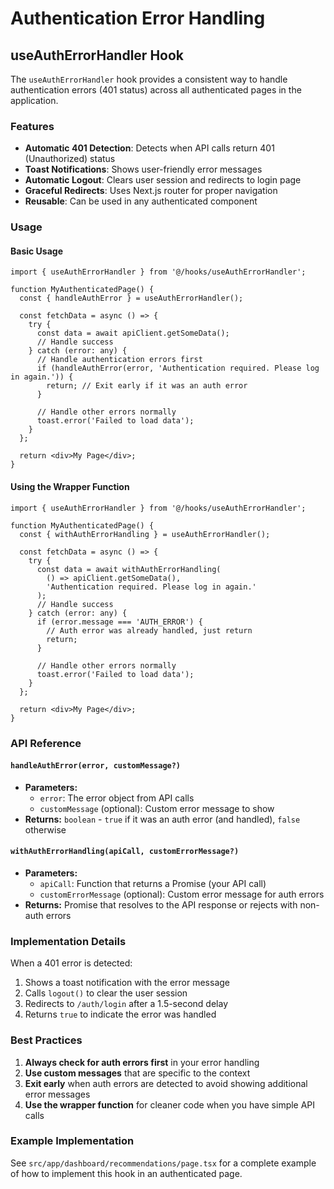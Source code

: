 # Authentication Error Handling

## useAuthErrorHandler Hook

The `useAuthErrorHandler` hook provides a consistent way to handle authentication errors (401 status) across all authenticated pages in the application.

### Features

- **Automatic 401 Detection**: Detects when API calls return 401 (Unauthorized) status
- **Toast Notifications**: Shows user-friendly error messages
- **Automatic Logout**: Clears user session and redirects to login page
- **Graceful Redirects**: Uses Next.js router for proper navigation
- **Reusable**: Can be used in any authenticated component

### Usage

#### Basic Usage

```tsx
import { useAuthErrorHandler } from '@/hooks/useAuthErrorHandler';

function MyAuthenticatedPage() {
  const { handleAuthError } = useAuthErrorHandler();

  const fetchData = async () => {
    try {
      const data = await apiClient.getSomeData();
      // Handle success
    } catch (error: any) {
      // Handle authentication errors first
      if (handleAuthError(error, 'Authentication required. Please log in again.')) {
        return; // Exit early if it was an auth error
      }
      
      // Handle other errors normally
      toast.error('Failed to load data');
    }
  };

  return <div>My Page</div>;
}
```

#### Using the Wrapper Function

```tsx
import { useAuthErrorHandler } from '@/hooks/useAuthErrorHandler';

function MyAuthenticatedPage() {
  const { withAuthErrorHandling } = useAuthErrorHandler();

  const fetchData = async () => {
    try {
      const data = await withAuthErrorHandling(
        () => apiClient.getSomeData(),
        'Authentication required. Please log in again.'
      );
      // Handle success
    } catch (error: any) {
      if (error.message === 'AUTH_ERROR') {
        // Auth error was already handled, just return
        return;
      }
      
      // Handle other errors normally
      toast.error('Failed to load data');
    }
  };

  return <div>My Page</div>;
}
```

### API Reference

#### `handleAuthError(error, customMessage?)`

- **Parameters:**
  - `error`: The error object from API calls
  - `customMessage` (optional): Custom error message to show
- **Returns:** `boolean` - `true` if it was an auth error (and handled), `false` otherwise

#### `withAuthErrorHandling(apiCall, customErrorMessage?)`

- **Parameters:**
  - `apiCall`: Function that returns a Promise (your API call)
  - `customErrorMessage` (optional): Custom error message for auth errors
- **Returns:** Promise that resolves to the API response or rejects with non-auth errors

### Implementation Details

When a 401 error is detected:

1. Shows a toast notification with the error message
2. Calls `logout()` to clear the user session
3. Redirects to `/auth/login` after a 1.5-second delay
4. Returns `true` to indicate the error was handled

### Best Practices

1. **Always check for auth errors first** in your error handling
2. **Use custom messages** that are specific to the context
3. **Exit early** when auth errors are detected to avoid showing additional error messages
4. **Use the wrapper function** for cleaner code when you have simple API calls

### Example Implementation

See `src/app/dashboard/recommendations/page.tsx` for a complete example of how to implement this hook in an authenticated page.
